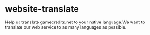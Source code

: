 # website-translate
Help us translate gamecredits.net to your native language.We want to translate our web service to as many languages as possible.
